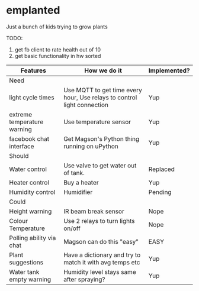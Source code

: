 # emplanted
Just a bunch of kids trying to grow plants

TODO:
1. get fb client to rate health out of 10
2. get basic functionality in hw sorted

|           Features          |                               How we do it                              | Implemented? |
|-----------------------------|-------------------------------------------------------------------------|--------------|
| Need                        |                                                                         |              |
| light cycle times           | Use MQTT to get time every hour, Use relays to control light connection | Yup          |
| extreme temperature warning | Use temperature sensor                                                  | Yup          |
| facebook chat interface     | Get Magson's Python thing running on uPython                            | Yup          |
| Should                      |                                                                         |              |
| Water control               | Use valve to get water out of tank.                                     | Replaced     |
| Heater control              | Buy a heater                                                            | Yup          |
| Humidity control            | Humidifier                                                              | Pending      |
| Could                       |                                                                         |              |
| Height warning              | IR beam break sensor                                                    | Nope         |
| Colour Temperature          | Use 2 relays to turn lights on/off                                      | Nope         |
| Polling ability via chat    | Magson can do this "easy"                                               | EASY         |
| Plant suggestions           | Have a dictionary and try to match it with avg temps etc                | Yup          |
| Water tank empty warning    | Humidity level stays same after spraying?                               | Yup          |
